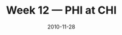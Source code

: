 ---
layout: game
title: Week 12 — PHI at CHI
season: 2010
game_id: 2010_12_PHI_CHI
week: 12
date: 2010-11-28
home_team: CHI
away_team: PHI
final_home: 
final_away: 
pbp_url: /assets/data/pbp/2010/2010_12_PHI_CHI.csv.gz
---